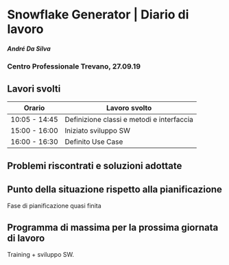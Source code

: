 # Snowflake Generator | Diario di lavoro
##### André Da Silva
### Centro Professionale Trevano, 27.09.19

## Lavori svolti


|Orario        |Lavoro svolto                           |
|--------------|----------------------------------------|
|10:05 - 14:45 |Definizione classi e metodi e interfaccia             |
|15:00 - 16:00 |Iniziato sviluppo SW                    |
|16:00 - 16:30 |Definito Use Case                       |

##  Problemi riscontrati e soluzioni adottate


##  Punto della situazione rispetto alla pianificazione
Fase di pianificazione quasi finita

## Programma di massima per la prossima giornata di lavoro
Training + sviluppo SW.
